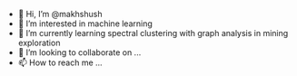 - 👋 Hi, I’m @makhshush
- 👀 I’m interested in machine learning
- 🌱 I’m currently learning spectral clustering with graph analysis in mining exploration
- 💞️ I’m looking to collaborate on ...
- 📫 How to reach me ...

<!---
makhshush/makhshush is a ✨ special ✨ repository because its `README.md` (this file) appears on your GitHub profile.
You can click the Preview link to take a look at your changes.
--->
